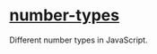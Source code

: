 # [number-types](https://chharvey.github.io/number-types/docs/api/)
Different number types in JavaScript.
